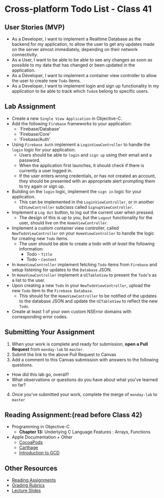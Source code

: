 # Cross-platform Todo List - Class 41  

## User Stories (MVP)  
- As a Developer, I want to implement a Realtime Database as the backend for my application, to allow the user to get any updates made on the server almost immediately, depending on their network connectivity.  
- As a User, I want to be able to be able to see any changes as soon as possible to my data that has changed or been updated in the application.  
- As a Developer, I want to implement a container view controller to allow the user to create new `Todo` items.  
- As a Developer, I want to implement login and sign up functionality in my application to be able to track which `Todo`s belong to specific users.  

## Lab Assignment  
* Create a new `Single View Application` in Objective-C.  
* Add the following `Firebase` frameworks to your application:  
	* `Firebase/Database'  
	* 'Firebase/Core'  
	* 'Firebase/Auth'  
* Using `Firebase Auth` implement a `LoginViewController` to handle the `login` logic for your application.  
	* Users should be able to `login` and `sign up` using their email and a password.  
	* When the application first launches, it should check if there is currently a user logged in.  
	* If the user enters wrong credentials, or has not created an account, they should be presented with an appropriate alert prompting them to try again or sign up.  
* Building on the `login` logic, implement the `sign in` logic for your application.  
 	* This can be implemented in the `LoginViewController`, or in another `UIViewController` subclass called `SignupViewController`.  
* Implement a `Log Out` button, to log out the current user when pressed.  
	* The design of this is up to you, but the `Logout` functionality for the user, should live on the `HomeViewController`.  
* Implement a custom container view controller, called `NewTodoViewController` on your `HomeViewController` to handle the logic for creating new `Todo` items.  
	* The user should be able to create a todo with *at least* the following information: 
	 	* Todo - `Title`  
		* Todo - `Content`  
* In `HomeViewController` implement fetching `Todo` items from `Firebase` and setup listening for updates to the `Database` JSON.  
* In `HomeViewController` implement a `UITableView` to present the `Todo`'s  as a list to the user.  
* Upon creating a new `Todo` in your `NewTodoViewController`, upload the new `Todo` item to the `Firebase Database`.  
	* This should for the `HomeViewController` to be notified of the updates to the database JSON and update the `UITableView` to reflect the new `Todo`.  
* Create at least 1 of your own custom NSError domains with corresponding error codes.  

## Submitting Your Assignment  
1. When your work is complete and ready for submission, **open a Pull Request** from `monday-lab` to `master`.  
2. Submit the link to the above Pull Request to Canvas  
3. Add a comment to this Canvas submission with answers to the following questions.  
  - How did this lab go, overall?  
  - What observations or questions do you have about what you've learned so far?  
4. Once you've submitted your work, complete the merge of `monday-lab` to `master`  

## Reading Assignment:(read **before** Class 42)  
* Programming in Objective-C
  * **Chapter 13:** Underlying C Language Features : Arrays, Functions
* Apple Documentation + Other
  * [CocoaPods](https://cocoapods.org/)
  * [Carthage](https://github.com/Carthage/Carthage)
  * [Introduction to GCD](https://developer.apple.com/library/ios/documentation/Performance/Reference/GCD_libdispatch_Ref/)

## Other Resources
* [Reading Assignments](../../Resources/ra-grading-standard/)
* [Grading Rubrics](../../Resources/)
* [Lecture Slides](https://www.icloud.com/keynote/000B9El9HQy5BwrbrqD5dl4oA#Week9_Day1)
